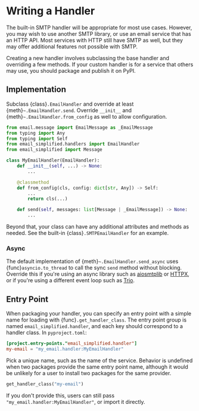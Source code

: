 # Writing a Handler

The built-in SMTP handler will be appropriate for most use cases. However, you
may wish to use another SMTP library, or use an email service that has an HTTP
API. Most services with HTTP still have SMTP as well, but they may offer
additional features not possible with SMTP.

Creating a new handler involves subclassing the base handler and overriding a
few methods. If your custom handler is for a service that others may use, you
should package and publish it on PyPI.

## Implementation

Subclass {class}`.EmailHandler` and override at least
{meth}`~.EmailHandler.send`. Override `__init__` and
{meth}`~.EmailHandler.from_config` as well to allow configuration.

```python
from email.message import EmailMessage as _EmailMessage
from typing import Any
from typing import Self
from email_simplified.handlers import EmailHandler
from email_simplified import Message

class MyEmailHandler(EmailHandler):
    def __init__(self, ...) -> None:
        ...

    @classmethod
    def from_config(cls, config: dict[str, Any]) -> Self:
        ...
        return cls(...)

    def send(self, messages: list[Message | _EmailMessage]) -> None:
        ...
```

Beyond that, your class can have any additional attributes and
methods as needed. See the built-in {class}`.SMTPEmailHandler` for an example.

### Async

The default implementation of {meth}`~.EmailHandler.send_async` uses
{func}`asyncio.to_thread` to call the sync `send` method without blocking.
Override this if you're using an async library such as [aiosmtplib] or [HTTPX],
or if you're using a different event loop such as [Trio].

[aiosmtplib]: https://pypi.org/project/aiosmtplib/
[HTTPX]: https://www.python-httpx.org
[Trio]: https://trio.readthedocs.io

## Entry Point

When packaging your handler, you can specify an entry point with a simple name
for loading with {func}`.get_handler_class`. The entry point group is named
`email_simplified.handler`, and each key should correspond to a handler class.
In `pyproject.toml`:

```toml
[project.entry-points."email_simplified.handler"]
my-email = "my_email.handler:MyEmailHandler"
```

Pick a unique name, such as the name of the service. Behavior is undefined when
two packages provide the same entry point name, although it would be unlikely
for a user to install two packages for the same provider.

```python
get_handler_class("my-email")
```

If you don't provide this, users can still pass
`"my_email.handler:MyEmailHandler"`, or import it directly.
